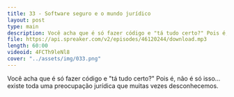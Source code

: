 ```yaml
---
title: 33 - Software seguro e o mundo jurídico
layout: post
type: main
description: Você acha que é só fazer código e "tá tudo certo?" Pois é, não é só isso... existe toda uma preocupação jurídica que muitas vezes desconhecemos.
file: https://api.spreaker.com/v2/episodes/46120244/download.mp3
length: 60:00
videoid: 4FCTh9leNl8
cover: "../assets/img/033.png"
---
```


Você acha que é só fazer código e "tá tudo certo?" Pois é, não é só isso... existe toda uma preocupação jurídica que muitas vezes desconhecemos.